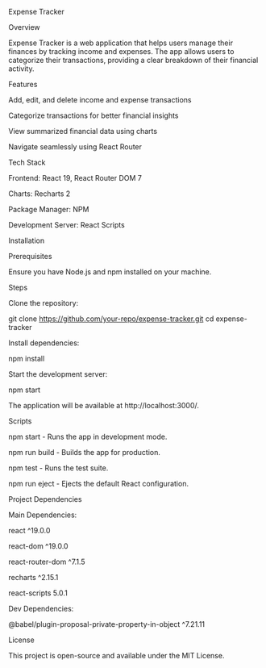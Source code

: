 Expense Tracker

Overview

Expense Tracker is a web application that helps users manage their finances by tracking income and expenses. The app allows users to categorize their transactions, providing a clear breakdown of their financial activity.

Features

Add, edit, and delete income and expense transactions

Categorize transactions for better financial insights

View summarized financial data using charts

Navigate seamlessly using React Router

Tech Stack

Frontend: React 19, React Router DOM 7

Charts: Recharts 2

Package Manager: NPM

Development Server: React Scripts

Installation

Prerequisites

Ensure you have Node.js and npm installed on your machine.

Steps

Clone the repository:

git clone https://github.com/your-repo/expense-tracker.git cd expense-tracker

Install dependencies:

npm install

Start the development server:

npm start

The application will be available at http://localhost:3000/.

Scripts

npm start - Runs the app in development mode.

npm run build - Builds the app for production.

npm test - Runs the test suite.

npm run eject - Ejects the default React configuration.

Project Dependencies

Main Dependencies:

react ^19.0.0

react-dom ^19.0.0

react-router-dom ^7.1.5

recharts ^2.15.1

react-scripts 5.0.1

Dev Dependencies:

@babel/plugin-proposal-private-property-in-object ^7.21.11

License

This project is open-source and available under the MIT License.
